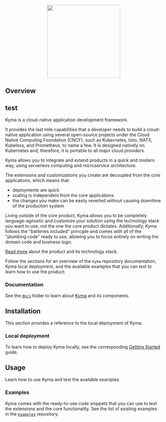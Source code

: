 <p align="center">
<img src="https://raw.githubusercontent.com/kyma-project/kyma/master/logo.png" width="235">
</p>

## Overview
## test
Kyma is a cloud-native application development framework.

It provides the last mile capabilities that a developer needs to build a cloud-native application using several open-source projects under the Cloud Native Computing Foundation (CNCF), such as Kubernetes, Istio, NATS, Kubeless, and Prometheus, to name a few.
It is designed natively on Kubernetes and, therefore, it is portable to all major cloud providers.

Kyma allows you to integrate and extend products in a quick and modern way, using serverless computing and microservice architecture.

The extensions and customizations you create are decoupled from the core applications, which means that:
* deployments are quick
* scaling is independent from the core applications
* the changes you make can be easily reverted without causing downtime of the production system

Living outside of the core product, Kyma allows you to be completely language-agnostic and customize your solution using the technology stack you want to use, not the one the core product dictates. Additionally, Kyma follows the "batteries included" principle and comes with all of the "plumbing code" ready to use, allowing you to focus entirely on writing the domain code and business logic.

[Read more](docs/kyma/docs/001-overview.md) about the product and its technology stack.

Follow the sections for an overview of the `kyma` repository documentation, Kyma local deployment, and the available examples that you can test to learn how to use the product.

### Documentation

See the [`docs`](docs/README.md) folder to learn about [Kyma](docs/kyma/docs/) and its components.

## Installation

This section provides a reference to the local deployment of Kyma.

### Local deployment

To learn how to deploy Kyma locally, see the corresponding [Getting Started](docs/kyma/docs/031-gs-local-installation.md) guide.

## Usage

Learn how to use Kyma and test the available examples.

### Examples

Kyma comes with the ready-to-use code snippets that you can use to test the extensions and the core functionality. See the list of existing examples in the [`examples`](https://github.com/kyma-project/examples) repository.
